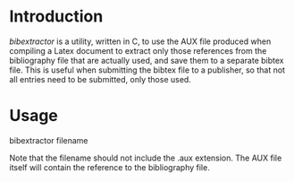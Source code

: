 # Introduction

*bibextractor* is a utility, written in C, to use the AUX file produced when compiling a Latex document to extract only those references from the bibliography file that are actually used, and save them to a separate bibtex file. This is useful when submitting the bibtex file to a publisher, so that not all entries need to be submitted, only those used.

# Usage

bibextractor filename

Note that the filename should not include the .aux extension. The AUX file itself will contain the reference to the bibliography file.